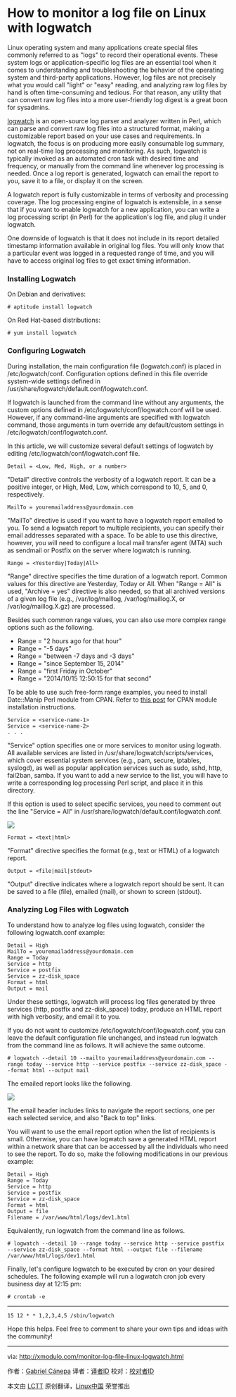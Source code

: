 How to monitor a log file on Linux with logwatch
================================================================================
Linux operating system and many applications create special files commonly referred to as "logs" to record their operational events. These system logs or application-specific log files are an essential tool when it comes to understanding and troubleshooting the behavior of the operating system and third-party applications. However, log files are not precisely what you would call "light" or "easy" reading, and analyzing raw log files by hand is often time-consuming and tedious. For that reason, any utility that can convert raw log files into a more user-friendly log digest is a great boon for sysadmins.

[logwatch][1] is an open-source log parser and analyzer written in Perl, which can parse and convert raw log files into a structured format, making a customizable report based on your use cases and requirements. In logwatch, the focus is on producing more easily consumable log summary, not on real-time log processing and monitoring. As such, logwatch is typically invoked as an automated cron task with desired time and frequency, or manually from the command line whenever log processing is needed. Once a log report is generated, logwatch can email the report to you, save it to a file, or display it on the screen.

A logwatch report is fully customizable in terms of verbosity and processing coverage. The log processing engine of logwatch is extensible, in a sense that if you want to enable logwatch for a new application, you can write a log processing script (in Perl) for the application's log file, and plug it under logwatch.

One downside of logwatch is that it does not include in its report detailed timestamp information available in original log files. You will only know that a particular event was logged in a requested range of time, and you will have to access original log files to get exact timing information.

### Installing Logwatch ###

On Debian and derivatives:

    # aptitude install logwatch 

On Red Hat-based distributions:

    # yum install logwatch 

### Configuring Logwatch ###

During installation, the main configuration file (logwatch.conf) is placed in /etc/logwatch/conf. Configuration options defined in this file override system-wide settings defined in /usr/share/logwatch/default.conf/logwatch.conf.

If logwatch is launched from the command line without any arguments, the custom options defined in /etc/logwatch/conf/logwatch.conf will be used. However, if any command-line arguments are specified with logwatch command, those arguments in turn override any default/custom settings in /etc/logwatch/conf/logwatch.conf.

In this article, we will customize several default settings of logwatch by editing /etc/logwatch/conf/logwatch.conf file.

    Detail = <Low, Med, High, or a number>

"Detail" directive controls the verbosity of a logwatch report. It can be a positive integer, or High, Med, Low, which correspond to 10, 5, and 0, respectively.

    MailTo = youremailaddress@yourdomain.com

"MailTo" directive is used if you want to have a logwatch report emailed to you. To send a logwatch report to multiple recipients, you can specify their email addresses separated with a space. To be able to use this directive, however, you will need to configure a local mail transfer agent (MTA) such as sendmail or Postfix on the server where logwatch is running.

    Range = <Yesterday|Today|All>

"Range" directive specifies the time duration of a logwatch report. Common values for this directive are Yesterday, Today or All. When "Range = All" is used, "Archive = yes" directive is also needed, so that all archived versions of a given log file (e.g., /var/log/maillog, /var/log/maillog.X, or /var/log/maillog.X.gz) are processed.

Besides such common range values, you can also use more complex range options such as the following.

- Range = "2 hours ago for that hour"
- Range = "-5 days"
- Range = "between -7 days and -3 days"
- Range = "since September 15, 2014"
- Range = "first Friday in October"
- Range = "2014/10/15 12:50:15 for that second" 

To be able to use such free-form range examples, you need to install Date::Manip Perl module from CPAN. Refer to [this post][2] for CPAN module installation instructions.

    Service = <service-name-1>
    Service = <service-name-2>
    . . .

"Service" option specifies one or more services to monitor using logwath. All available services are listed in /usr/share/logwatch/scripts/services, which cover essential system services (e.g., pam, secure, iptables, syslogd), as well as popular application services such as sudo, sshd, http, fail2ban, samba. If you want to add a new service to the list, you will have to write a corresponding log processing Perl script, and place it in this directory.

If this option is used to select specific services, you need to comment out the line "Service = All" in /usr/share/logwatch/default.conf/logwatch.conf.

![](https://farm6.staticflickr.com/5612/14948933564_94cbc5353c_z.jpg)

    Format = <text|html>

"Format" directive specifies the format (e.g., text or HTML) of a logwatch report.

    Output = <file|mail|stdout>

"Output" directive indicates where a logwatch report should be sent. It can be saved to a file (file), emailed (mail), or shown to screen (stdout).

### Analyzing Log Files with Logwatch ###

To understand how to analyze log files using logwatch, consider the following logwatch.conf example:

    Detail = High
    MailTo = youremailaddress@yourdomain.com
    Range = Today
    Service = http
    Service = postfix
    Service = zz-disk_space
    Format = html
    Output = mail

Under these settings, logwatch will process log files generated by three services (http, postfix and zz-disk_space) today, produce an HTML report with high verbosity, and email it to you.

If you do not want to customize /etc/logwatch/conf/logwatch.conf, you can leave the default configuration file unchanged, and instead run logwatch from the command line as follows. It will achieve the same outcome.

    # logwatch --detail 10 --mailto youremailaddress@yourdomain.com --range today --service http --service postfix --service zz-disk_space --format html --output mail 

The emailed report looks like the following.

![](https://farm6.staticflickr.com/5611/15383540608_57dc37e3d6_z.jpg)

The email header includes links to navigate the report sections, one per each selected service, and also "Back to top" links.

You will want to use the email report option when the list of recipients is small. Otherwise, you can have logwatch save a generated HTML report within a network share that can be accessed by all the individuals who need to see the report. To do so, make the following modifications in our previous example:

    Detail = High
    Range = Today
    Service = http
    Service = postfix
    Service = zz-disk_space
    Format = html
    Output = file
    Filename = /var/www/html/logs/dev1.html

Equivalently, run logwatch from the command line as follows.

    # logwatch --detail 10 --range today --service http --service postfix --service zz-disk_space --format html --output file --filename /var/www/html/logs/dev1.html 

Finally, let's configure logwatch to be executed by cron on your desired schedules. The following example will run a logwatch cron job every business day at 12:15 pm:

    # crontab -e 

----------

    15 12 * * 1,2,3,4,5 /sbin/logwatch

Hope this helps. Feel free to comment to share your own tips and ideas with the community!

--------------------------------------------------------------------------------

via: http://xmodulo.com/monitor-log-file-linux-logwatch.html

作者：[Gabriel Cánepa][a]
译者：[译者ID](https://github.com/译者ID)
校对：[校对者ID](https://github.com/校对者ID)

本文由 [LCTT](https://github.com/LCTT/TranslateProject) 原创翻译，[Linux中国](http://linux.cn/) 荣誉推出

[a]:http://xmodulo.com/author/gabriel
[1]:http://sourceforge.net/projects/logwatch/
[2]:http://xmodulo.com/how-to-install-perl-modules-from-cpan.html